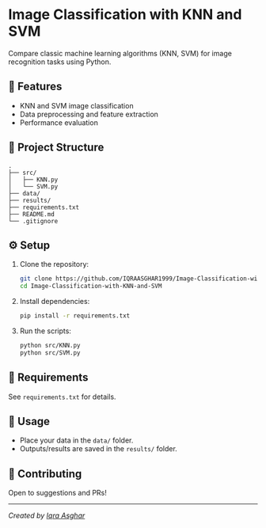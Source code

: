 # Image Classification with KNN and SVM

Compare classic machine learning algorithms (KNN, SVM) for image recognition tasks using Python.

## 🚀 Features
- KNN and SVM image classification
- Data preprocessing and feature extraction
- Performance evaluation

## 📁 Project Structure
```
.
├── src/
│   ├── KNN.py
│   └── SVM.py
├── data/
├── results/
├── requirements.txt
├── README.md
└── .gitignore
```

## ⚙️ Setup

1. Clone the repository:
   ```bash
   git clone https://github.com/IQRAASGHAR1999/Image-Classification-with-KNN-and-SVM.git
   cd Image-Classification-with-KNN-and-SVM
   ```

2. Install dependencies:
   ```bash
   pip install -r requirements.txt
   ```

3. Run the scripts:
   ```bash
   python src/KNN.py
   python src/SVM.py
   ```

## 🧰 Requirements
See `requirements.txt` for details.

## 📝 Usage
- Place your data in the `data/` folder.
- Outputs/results are saved in the `results/` folder.

## 🤝 Contributing
Open to suggestions and PRs!

---
*Created by [Iqra Asghar](https://www.linkedin.com/in/iqraasghar99/)*
